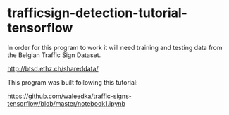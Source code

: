 # trafficsign-detection-tutorial-tensorflow

In order for this program to work it will need training and testing data from the Belgian Traffic Sign Dataset.

http://btsd.ethz.ch/shareddata/

This program was built following this tutorial:

https://github.com/waleedka/traffic-signs-tensorflow/blob/master/notebook1.ipynb
